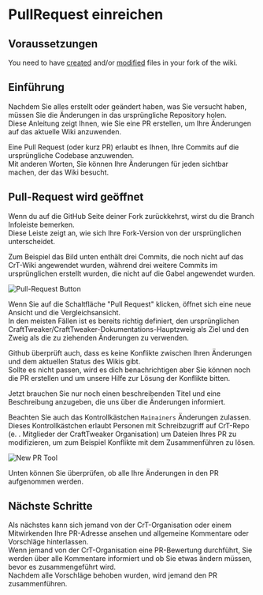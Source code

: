 # PullRequest einreichen

## Voraussetzungen

You need to have [created](/Contribute/OnlineEditor_Create) and/or [modified](/Contribute/OnlineEditor_Edit) files in your fork of the wiki.

## Einführung

Nachdem Sie alles erstellt oder geändert haben, was Sie versucht haben, müssen Sie die Änderungen in das ursprüngliche Repository holen.  
Diese Anleitung zeigt Ihnen, wie Sie eine PR erstellen, um Ihre Änderungen auf das aktuelle Wiki anzuwenden.

Eine Pull Request (oder kurz PR) erlaubt es Ihnen, Ihre Commits auf die ursprüngliche Codebase anzuwenden.  
Mit anderen Worten, Sie können Ihre Änderungen für jeden sichtbar machen, der das Wiki besucht.

## Pull-Request wird geöffnet

Wenn du auf die GitHub Seite deiner Fork zurückkehrst, wirst du die Branch Infoleiste bemerken.  
Diese Leiste zeigt an, wie sich Ihre Fork-Version von der ursprünglichen unterscheidet.

Zum Beispiel das Bild unten enthält drei Commits, die noch nicht auf das CrT-Wiki angewendet wurden, während drei weitere Commits im ursprünglichen erstellt wurden, die nicht auf die Gabel angewendet wurden.

![Pull-Request Button](/Contribute/assets/PullRequest_Compare_PullRequestButton.png)

Wenn Sie auf die Schaltfläche "Pull Request" klicken, öffnet sich eine neue Ansicht und die Vergleichsansicht.  
In den meisten Fällen ist es bereits richtig definiert, den ursprünglichen CraftTweaker/CraftTweaker-Dokumentations-Hauptzweig als Ziel und den Zweig als die zu ziehenden Änderungen zu verwenden.

Github überprüft auch, dass es keine Konflikte zwischen Ihren Änderungen und dem aktuellen Status des Wikis gibt.  
Sollte es nicht passen, wird es dich benachrichtigen aber Sie können noch die PR erstellen und um unsere Hilfe zur Lösung der Konflikte bitten.

Jetzt brauchen Sie nur noch einen beschreibenden Titel und eine Beschreibung anzugeben, die uns über die Änderungen informiert.

Beachten Sie auch das Kontrollkästchen `Mainainers` Änderungen zulassen.  
Dieses Kontrollkästchen erlaubt Personen mit Schreibzugriff auf CrT-Repo (e. . Mitglieder der CraftTweaker Organisation) um Dateien Ihres PR zu modifizieren, um zum Beispiel Konflikte mit dem Zusammenführen zu lösen.

![New PR Tool](/Contribute/assets/PullRequest_Create.png)

Unten können Sie überprüfen, ob alle Ihre Änderungen in den PR aufgenommen werden.

## Nächste Schritte

Als nächstes kann sich jemand von der CrT-Organisation oder einem Mitwirkenden Ihre PR-Adresse ansehen und allgemeine Kommentare oder Vorschläge hinterlassen.  
Wenn jemand von der CrT-Organisation eine PR-Bewertung durchführt, Sie werden über alle Kommentare informiert und ob Sie etwas ändern müssen, bevor es zusammengeführt wird.  
Nachdem alle Vorschläge behoben wurden, wird jemand den PR zusammenführen.